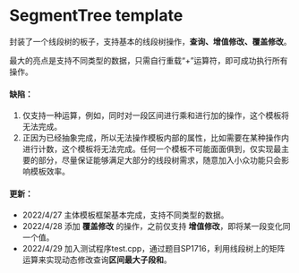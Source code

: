 # SegmentTree template

封装了一个线段树的板子，支持基本的线段树操作，**查询、增值修改、覆盖修改**。

最大的亮点是支持不同类型的数据，只需自行重载“+”运算符，即可成功执行所有操作。

#### 缺陷：

1. 仅支持一种运算，例如，同时对一段区间进行乘和进行加的操作，这个模板将无法完成。
2. 正因为已经抽象完成，所以无法操作模板内部的属性，比如需要在某种操作内进行计数，这个模板将无法完成。任何一个模板不可能面面俱到，仅实现最主要的部分，尽量保证能够满足大部分的线段树需求，随意加入小众功能只会影响模板效率。

#### 更新：

* 2022/4/27 主体模板框架基本完成，支持不同类型的数据。
* 2022/4/28 添加 **覆盖修改** 的操作，之前仅支持 **增值修改**，即将某一段变化同一个值。
* 2022/4/29 加入测试程序test.cpp，通过题目SP1716，利用线段树上的矩阵运算来实现动态修改查询**区间最大子段和**。

